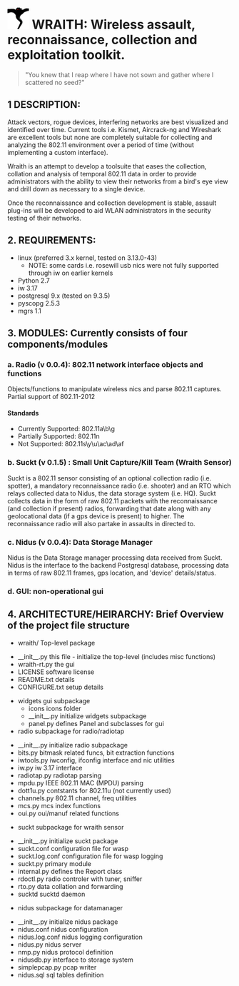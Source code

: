 # ![](widgets/icons/wraith2.png?raw=true) WRAITH: Wireless assault, reconnaissance, collection and exploitation toolkit.

> "You knew that I reap where I have not sown and gather where I scattered no seed?"

## 1 DESCRIPTION:
Attack vectors, rogue devices, interfering networks are best visualized and identified over time. 
Current tools i.e. Kismet, Aircrack-ng and Wireshark are excellent tools but none are completely 
suitable for collecting and analyzing the 802.11 environment over a period of time (without implementing a 
custom interface). 

Wraith is an attempt to develop a toolsuite that eases the collection, collation and analysis of temporal 
802.11 data in order to provide administrators with the ability to view their networks from a bird's eye 
view and drill down as necessary to a single device.

Once the reconnaissance and collection development is stable, assault plug-ins will be developed to aid
WLAN administrators in the security testing of their networks. 

## 2. REQUIREMENTS: 
 * linux (preferred 3.x kernel, tested on 3.13.0-43)
   - NOTE: some cards i.e. rosewill usb nics were not fully supported through iw
     on earlier kernels
 * Python 2.7
 * iw 3.17
 * postgresql 9.x (tested on 9.3.5)
 * pyscopg 2.5.3
 * mgrs 1.1

## 3. MODULES: Currently consists of four components/modules

###  a. Radio (v 0.0.4): 802.11 network interface objects and functions

Objects/functions to manipulate wireless nics and parse 802.11 captures.
Partial support of 802.11-2012

#### Standards
* Currently Supported: 802.11a\b\g
* Partially Supported: 802.11n
* Not Supported: 802.11s\y\u\ac\ad\af

### b. Suckt (v 0.1.5) : Small Unit Capture/Kill Team (Wraith Sensor)

Suckt is a 802.11 sensor consisting of an optional collection radio (i.e.
spotter), a mandatory reconnaissance radio (i.e. shooter) and an RTO which relays
collected data to Nidus, the data storage system (i.e. HQ). Suckt collects data
in the form of raw 802.11 packets with the reconnaissance (and collection if present)
radios, forwarding that date along with any geolocational data (if a gps device
is present) to higher. The reconnaissance radio will also partake in assaults in
directed to.

### c. Nidus (v 0.0.4): Data Storage Manager

Nidus is the Data Storage manager processing data received from Suckt. Nidus is the 
interface to the backend Postgresql database, processing data in terms of raw 802.11
frames, gps location, and 'device' details/status. 

### d. GUI: non-operational gui

## 4. ARCHITECTURE/HEIRARCHY: Brief Overview of the project file structure

* wraith/                Top-level package
 - \_\_init\_\_.py          this file - initialize the top-level (includes misc functions)
 - wraith-rt.py         the gui
 -    LICENSE              software license
 -    README.txt           details
 -    CONFIGURE.txt        setup details
 *    widgets              gui subpackage
      *  icons            icons folder
      -  \_\_init\_\_.py      initialize widgets subpackage
      -  panel.py         defines Panel and subclasses for gui
*  radio                subpackage for radio/radiotap
 - \_\_init\_\_.py      initialize radio subpackage
 - bits.py          bitmask related funcs, bit extraction functions
 - iwtools.py       iwconfig, ifconfig interface and nic utilities
 - iw.py            iw 3.17 interface
 - radiotap.py      radiotap parsing
 - mpdu.py          IEEE 802.11 MAC (MPDU) parsing
 - dott1u.py        contstants for 802.11u (not currently used)
 - channels.py      802.11 channel, freq utilities
 - mcs.py           mcs index functions
 - oui.py           oui/manuf related functions
*  suckt                subpackage for wraith sensor
 - \_\_init\_\_.py      initialize suckt package
 - suckt.conf       configuration file for wasp
 - suckt.log.conf   configuration file for wasp logging
 - suckt.py         primary module
 - internal.py      defines the Report class
 - rdoctl.py        radio controler with tuner, sniffer
 - rto.py           data collation and forwarding
 - sucktd           sucktd daemon
*  nidus                subpackage for datamanager
 - \_\_init\_\_.py      initialize nidus package
 - nidus.conf       nidus configuration
 - nidus.log.conf   nidus logging configuration
 - nidus.py         nidus server
 - nmp.py           nidus protocol definition
 - nidusdb.py       interface to storage system
 - simplepcap.py    pcap writer
 - nidus.sql        sql tables definition
